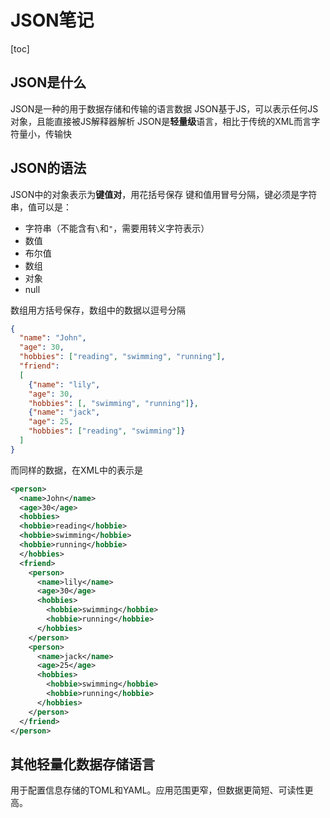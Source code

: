 # JSON笔记

[toc]

## JSON是什么

JSON是一种的用于数据存储和传输的语言数据
JSON基于JS，可以表示任何JS对象，且能直接被JS解释器解析
JSON是**轻量级**语言，相比于传统的XML而言字符量小，传输快

## JSON的语法

JSON中的对象表示为**键值对**，用花括号保存
键和值用冒号分隔，键必须是字符串，值可以是：

- 字符串（不能含有`\`和`"`，需要用转义字符表示）
- 数值
- 布尔值
- 数组
- 对象
- null

数组用方括号保存，数组中的数据以逗号分隔

```json
{
  "name": "John",
  "age": 30,
  "hobbies": ["reading", "swimming", "running"],
  "friend": 
  [
    {"name": "lily",
    "age": 30,
    "hobbies": [, "swimming", "running"]},
    {"name": "jack",
    "age": 25,
    "hobbies": ["reading", "swimming"]}
  ]
}
```

而同样的数据，在XML中的表示是

```xml
<person>
  <name>John</name>
  <age>30</age>
  <hobbies>
  <hobbie>reading</hobbie>
  <hobbie>swimming</hobbie>
  <hobbie>running</hobbie>
  </hobbies>
  <friend>
    <person>
      <name>lily</name>
      <age>30</age>
      <hobbies>
        <hobbie>swimming</hobbie>
        <hobbie>running</hobbie>
      </hobbies>
    </person>
    <person>
      <name>jack</name>
      <age>25</age>
      <hobbies>
        <hobbie>swimming</hobbie>
        <hobbie>running</hobbie>
      </hobbies>
    </person>
  </friend>
</person>
```

## 其他轻量化数据存储语言

用于配置信息存储的TOML和YAML。应用范围更窄，但数据更简短、可读性更高。
